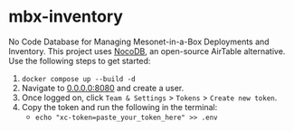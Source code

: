 # mbx-inventory
No Code Database for Managing Mesonet-in-a-Box Deployments and Inventory. This project uses [NocoDB](https://nocodb.com/), an open-source AirTable alternative. Use the following steps to get started:

1. `docker compose up --build -d`
2. Navigate to [0.0.0.0:8080](0.0.0.0:8080) and create a user.
3. Once logged on, click `Team & Settings` > `Tokens` > `Create new token`. 
4. Copy the token and run the following in the terminal: 
    - `echo "xc-token=paste_your_token_here" >> .env`
